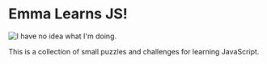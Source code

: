 # Emma Learns JS!

![I have no idea what I'm doing.](http://static.boredpanda.com/blog/wp-content/uploads/2014/10/i-have-no-idea-what-im-doing-dog-bailey-16.jpg)

This is a collection of small puzzles and challenges for learning JavaScript.
